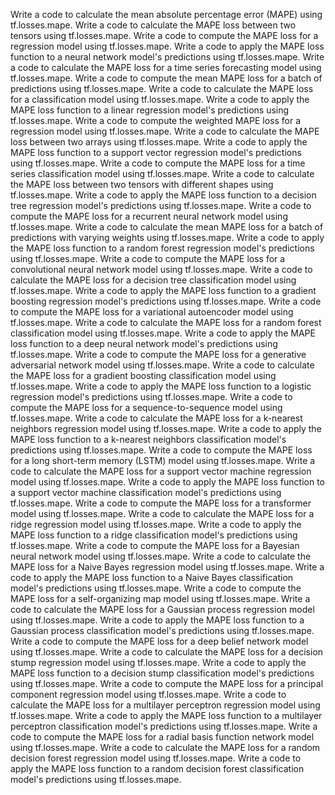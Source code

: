 Write a code to calculate the mean absolute percentage error (MAPE) using tf.losses.mape.
Write a code to calculate the MAPE loss between two tensors using tf.losses.mape.
Write a code to compute the MAPE loss for a regression model using tf.losses.mape.
Write a code to apply the MAPE loss function to a neural network model's predictions using tf.losses.mape.
Write a code to calculate the MAPE loss for a time series forecasting model using tf.losses.mape.
Write a code to compute the mean MAPE loss for a batch of predictions using tf.losses.mape.
Write a code to calculate the MAPE loss for a classification model using tf.losses.mape.
Write a code to apply the MAPE loss function to a linear regression model's predictions using tf.losses.mape.
Write a code to compute the weighted MAPE loss for a regression model using tf.losses.mape.
Write a code to calculate the MAPE loss between two arrays using tf.losses.mape.
Write a code to apply the MAPE loss function to a support vector regression model's predictions using tf.losses.mape.
Write a code to compute the MAPE loss for a time series classification model using tf.losses.mape.
Write a code to calculate the MAPE loss between two tensors with different shapes using tf.losses.mape.
Write a code to apply the MAPE loss function to a decision tree regression model's predictions using tf.losses.mape.
Write a code to compute the MAPE loss for a recurrent neural network model using tf.losses.mape.
Write a code to calculate the mean MAPE loss for a batch of predictions with varying weights using tf.losses.mape.
Write a code to apply the MAPE loss function to a random forest regression model's predictions using tf.losses.mape.
Write a code to compute the MAPE loss for a convolutional neural network model using tf.losses.mape.
Write a code to calculate the MAPE loss for a decision tree classification model using tf.losses.mape.
Write a code to apply the MAPE loss function to a gradient boosting regression model's predictions using tf.losses.mape.
Write a code to compute the MAPE loss for a variational autoencoder model using tf.losses.mape.
Write a code to calculate the MAPE loss for a random forest classification model using tf.losses.mape.
Write a code to apply the MAPE loss function to a deep neural network model's predictions using tf.losses.mape.
Write a code to compute the MAPE loss for a generative adversarial network model using tf.losses.mape.
Write a code to calculate the MAPE loss for a gradient boosting classification model using tf.losses.mape.
Write a code to apply the MAPE loss function to a logistic regression model's predictions using tf.losses.mape.
Write a code to compute the MAPE loss for a sequence-to-sequence model using tf.losses.mape.
Write a code to calculate the MAPE loss for a k-nearest neighbors regression model using tf.losses.mape.
Write a code to apply the MAPE loss function to a k-nearest neighbors classification model's predictions using tf.losses.mape.
Write a code to compute the MAPE loss for a long short-term memory (LSTM) model using tf.losses.mape.
Write a code to calculate the MAPE loss for a support vector machine regression model using tf.losses.mape.
Write a code to apply the MAPE loss function to a support vector machine classification model's predictions using tf.losses.mape.
Write a code to compute the MAPE loss for a transformer model using tf.losses.mape.
Write a code to calculate the MAPE loss for a ridge regression model using tf.losses.mape.
Write a code to apply the MAPE loss function to a ridge classification model's predictions using tf.losses.mape.
Write a code to compute the MAPE loss for a Bayesian neural network model using tf.losses.mape.
Write a code to calculate the MAPE loss for a Naive Bayes regression model using tf.losses.mape.
Write a code to apply the MAPE loss function to a Naive Bayes classification model's predictions using tf.losses.mape.
Write a code to compute the MAPE loss for a self-organizing map model using tf.losses.mape.
Write a code to calculate the MAPE loss for a Gaussian process regression model using tf.losses.mape.
Write a code to apply the MAPE loss function to a Gaussian process classification model's predictions using tf.losses.mape.
Write a code to compute the MAPE loss for a deep belief network model using tf.losses.mape.
Write a code to calculate the MAPE loss for a decision stump regression model using tf.losses.mape.
Write a code to apply the MAPE loss function to a decision stump classification model's predictions using tf.losses.mape.
Write a code to compute the MAPE loss for a principal component regression model using tf.losses.mape.
Write a code to calculate the MAPE loss for a multilayer perceptron regression model using tf.losses.mape.
Write a code to apply the MAPE loss function to a multilayer perceptron classification model's predictions using tf.losses.mape.
Write a code to compute the MAPE loss for a radial basis function network model using tf.losses.mape.
Write a code to calculate the MAPE loss for a random decision forest regression model using tf.losses.mape.
Write a code to apply the MAPE loss function to a random decision forest classification model's predictions using tf.losses.mape.
